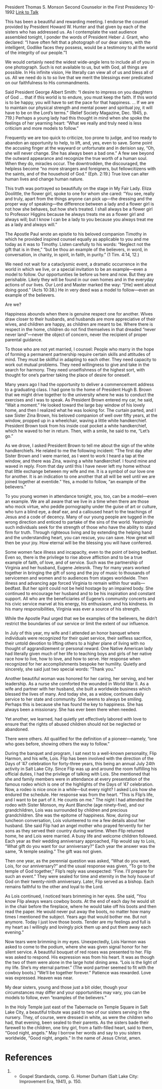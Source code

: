 President Thomas S. Monson
Second Counselor in the First Presidency
10-1992
[Link to Talk](https://www.churchofjesuschrist.org/study/general-conference/1992/10/an-example-of-the-believers?lang=eng)

This has been a beautiful and rewarding meeting. I endorse the counsel provided by President Howard W. Hunter and that given by each of the sisters who has addressed us. As I contemplate the vast audience assembled tonight, I ponder the words of President Heber J. Grant, who declared: “I have often felt that a photograph of our dear sisters, with the intelligent, Godlike faces they possess, would be a testimony to all the world of the integrity of our people.”1

We would certainly need the widest wide-angle lens to include all of you in one photograph. Such is not available to us, but with God, all things are possible. In His infinite vision, He literally can view all of us and bless all of us. All we need do is to so live that we merit the blessings ever predicated on our faithfulness to His commandments.

Said President George Albert Smith: “I desire to impress on you daughters of God … that if this world is to endure, you must keep the faith. If this world is to be happy, you will have to set the pace for that happiness. … If we are to maintain our physical strength and mental power and spiritual joy, it will have to be on the Lord’s terms.” (Relief Society Magazine, Dec. 1945, p. 719.) Perhaps a young lady had this thought in mind when she spoke the feelings of her yearning heart: “What we really and truly need is less criticism and more models to follow.”

Frequently we are too quick to criticize, too prone to judge, and too ready to abandon an opportunity to help, to lift, and, yes, even to save. Some point the accusing finger at the wayward or unfortunate and in derision say, “Oh, she will never change. She has always been a bad one.” A few see beyond the outward appearance and recognize the true worth of a human soul. When they do, miracles occur. The downtrodden, the discouraged, the helpless become “no more strangers and foreigners, but fellowcitizens with the saints, and of the household of God.” (Eph. 2:19.) True love can alter human lives and change human nature.

This truth was portrayed so beautifully on the stage in My Fair Lady. Eliza Doolittle, the flower girl, spoke to one for whom she cared: “You see, really and truly, apart from the things anyone can pick up—the dressing and the proper way of speaking—the difference between a lady and a flower girl is not how she behaves, but how she’s treated. I shall always be a flower girl to Professor Higgins because he always treats me as a flower girl and always will; but I know I can be a lady to you because you always treat me as a lady and always will.”

The Apostle Paul wrote an epistle to his beloved companion Timothy in which he provided inspired counsel equally as applicable to you and me today as it was to Timothy. Listen carefully to his words: “Neglect not the gift that is in thee,” “but be thou an example of the believers, in word, in conversation, in charity, in spirit, in faith, in purity.” (1 Tim. 4:14, 12.)

We need not wait for a cataclysmic event, a dramatic occurrence in the world in which we live, or a special invitation to be an example—even a model to follow. Our opportunities lie before us here and now. But they are perishable. Likely they will be found in our own homes and in the everyday actions of our lives. Our Lord and Master marked the way: “[He] went about doing good.” (Acts 10:38.) He in very deed was a model to follow—even an example of the believers.

Are we?

Happiness abounds when there is genuine respect one for another. Wives draw closer to their husbands, and husbands are more appreciative of their wives, and children are happy, as children are meant to be. Where there is respect in the home, children do not find themselves in that dreaded “never never land”—never the object of concern, never the recipient of proper parental guidance.

To those who are not yet married, I counsel: People who marry in the hope of forming a permanent partnership require certain skills and attitudes of mind. They must be skillful in adapting to each other. They need capacity to work out mutual problems. They need willingness to give and take in the search for harmony. They need unselfishness of the highest sort, with thought for one’s partner taking the place of desire for oneself.

Many years ago I had the opportunity to deliver a commencement address to a graduating class. I had gone to the home of President Hugh B. Brown that we might drive together to the university where he was to conduct the exercises and I was to speak. As President Brown entered my car, he said, “Wait a moment.” He looked toward the large bay window of his lovely home, and then I realized what he was looking for. The curtain parted, and I saw Sister Zina Brown, his beloved companion of well over fifty years, at the window, propped up in a wheelchair, waving a little white handkerchief. President Brown took from his inside coat pocket a white handkerchief, which he waved to her in return. Then, with a smile, he said to me, “Let’s go.”

As we drove, I asked President Brown to tell me about the sign of the white handkerchiefs. He related to me the following incident: “The first day after Sister Brown and I were married, as I went to work I heard a tap at the window, and there was Zina, waving a white handkerchief. I found mine and waved in reply. From that day until this I have never left my home without that little exchange between my wife and me. It is a symbol of our love one for another. It is an indication to one another that all will be well until we are joined together at eventide.” Yes, a model to follow, “an example of the believers.”

To you young women in attendance tonight, you, too, can be a model—even an example. We are all aware that we live in a time when there are those who mock virtue, who peddle pornography under the guise of art or culture, who turn a blind eye, a deaf ear, and a calloused heart to the teachings of Jesus and a code of decency. Many of our young people are tugged in the wrong direction and enticed to partake of the sins of the world. Yearningly such individuals seek for the strength of those who have the ability to stand firm for truth. Through righteous living and by extending the helping hand and the understanding heart, you can rescue, you can save. How great will then be your joy. How eternal will be the blessing you will have conferred.

Some women face illness and incapacity, even to the point of being bedfast. Even so, there is the privilege to rise above affliction and to be a true example of faith, of love, and of service. Such was the partnership of Virginia and her husband, Eugene Jelesnik. They for many years worked together in bringing the gift of song and the joy of music to thousands of servicemen and women and to audiences from stages worldwide. Then illness and advancing age forced Virginia to remain within four walls—bedfast. But her spirit could not be held hostage by an impaired body. She continued to encourage her husband and to be his inspiration and constant support. All who are the beneficiaries of Eugene’s community concerts and his civic service marvel at his energy, his enthusiasm, and his kindness. In his many responsibilities, Virginia was ever a source of his strength.

While the Apostle Paul urged that we be examples of the believers, he didn’t restrict the boundaries of our service or limit the extent of our influence.

In July of this year, my wife and I attended an honor banquet where individuals were recognized for their quiet service, their selfless sacrifice, their untold devotion to lifting others to a higher plane of living with no thought of aggrandizement or personal reward. One Native American lady had literally given much of her life to teaching boys and girls of her native race how to live, how to love, and how to serve. Her response when recognized for her accomplishments bespoke her humility. Quietly and sincerely, she said just two special words: “Thank you.”

Another beautiful woman was honored for her caring, her serving, and her leadership. As a nurse she comforted the wounded in World War II. As a wife and partner with her husband, she built a worldwide business which blessed the lives of many. And today she, as a widow, continues daily service to her state and community. She seems to always be smiling. Perhaps this is because she has found the key to happiness. She has always been a missionary. She has ever been there when needed.

Yet another, we learned, had quietly yet effectively labored with love to ensure that the rights of abused children should not be neglected or abandoned.

There were others. All qualified for the definition of a pioneer—namely, “one who goes before, showing others the way to follow.”

During the banquet and program, I sat next to a well-known personality, Flip Harmon, and his wife, Lois. Flip has been involved with the direction of the Days of ’47 celebration for forty-three years, this being an annual July 24th activity in Salt Lake City. Since Flip was up and around the room fulfilling his official duties, I had the privilege of talking with Lois. She mentioned that she and family members were in attendance at every presentation of the famous rodeo which is one of the highlights of the Days of ’47 celebration. Now, a rodeo is nice once in a while—but every night? I asked Lois how she endured the schedule. Her response was from the heart. “This is Flip’s life, and I want to be part of it. He counts on me.” The night I had attended the rodeo with Sister Monson, my Aunt Blanche (age ninety-five), and our grandchildren, Lois was surrounded by children and precious grandchildren. She was the epitome of happiness. Now, during our luncheon conversation, Lois volunteered to me a few details about her husband. She said Flip had an angel mother who prayed fervently for her sons as they served their country during wartime. When Flip returned home, he and Lois were married. A busy life and welcome children followed. Each year as their wedding anniversary approached, Flip would say to Lois, “What gift do you want for our anniversary?” Each year the answer was the same, “A temple sealing.” The gift was not given.

Then one year, as the perennial question was asked, “What do you want, Lois, for our anniversary?” and the usual response was given, “To go to the temple of God together,” Flip’s reply was unexpected: “Fine. I’ll prepare for such an event.” They were sealed for time and eternity in the holy house of God on their twenty-ninth anniversary. Later, Flip served as a bishop. Each remains faithful to the other and loyal to the Lord.

As Lois continued, I noticed tears brimming in her eyes. She said, “You know Flip always wears cowboy boots. At the end of each day he would sit in the chair before the fireplace, where he would take off his boots and then read the paper. He would never put away the boots, no matter how many times I mentioned the subject. Years ago that would bother me. But not anymore. Today I just love those boots. Tender are my feelings and full is my heart as I willingly and lovingly pick them up and put them away each evening.”

Now tears were brimming in my eyes. Unexpectedly, Lois Harmon was asked to come to the podium, where she was given signal honor for her silent service. A beautiful bouquet of red roses was presented to her. Flip was asked to respond. His expression was from his heart. It was as though the two of them were alone in the large hotel dining area. “Lois is the light of my life. She’s my eternal partner.” (The word partner seemed to fit with the cowboy boots.) “We’ll be together forever.” Patience was rewarded. Love was expressed. Heaven was near.

My dear sisters, young and those just a bit older, though your circumstances may differ and your opportunities may vary, you can be models to follow, even “examples of the believers.”

In the Holy Temple just east of the Tabernacle on Temple Square in Salt Lake City, a beautiful tribute was paid to two of our sisters serving in the nursery. They, of course, were dressed in white, as were the children who had, that evening, been sealed to their parents. As the sisters bade their farewell to the children, one tiny girl, from a faith-filled heart, said to them, “Good night, angels.” May I borrow her words and say to you sisters worldwide, “Good night, angels.” In the name of Jesus Christ, amen.

# References
1. - Gospel Standards, comp. G. Homer Durham (Salt Lake City: Improvement Era, 1941), p. 150.